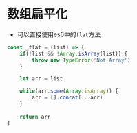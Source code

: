 # 数组扁平化

- 可以直接使用es6中的<code>flat</code>方法

```JavaScript
const _flat = (list) => {
    if(!list && !Array.isArray(list)) {
        throw new TypeError('Not Array')
    }

    let arr = list

    while(arr.some(Array.isArray)) {
        arr = [].concat(...arr)
    } 
    
    return arr
}
```